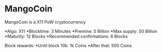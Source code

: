 # MangoCoin

MangoCoin is a X11 PoW cryptocurrency

*Algo: X11
*Blocktime: 3 Minutes
*Premine: 5 Billion
*Max supply: 50 Billion
*Maturity: 12 Blocks
*Recommended confirmations: 6 Blocks

Block rewards:
*Until block 10k: 1k Coins
*After that: 500 Coins
